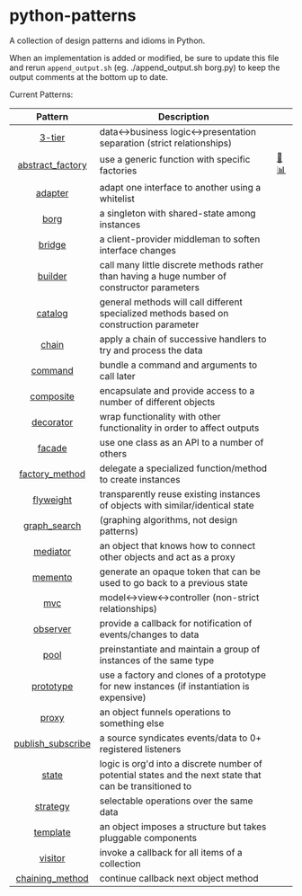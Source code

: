 python-patterns
===============

A collection of design patterns and idioms in Python.

When an implementation is added or modified, be sure to update this file and
rerun `append_output.sh` (eg. ./append_output.sh borg.py) to keep the output
comments at the bottom up to date.

Current Patterns:

| Pattern | Description |   |
|:-------:| ----------- | - |
| [3-tier](3-tier.py) | data<->business logic<->presentation separation (strict relationships) | |
| [abstract_factory](abstract_factory.py) | use a generic function with specific factories | [:page_facing_up:](abstract_factory.py) [:bar_chart:](diagrams/abstract_factory.png?raw=true) |
| [adapter](adapter.py) | adapt one interface to another using a whitelist | |
| [borg](borg.py) | a singleton with shared-state among instances | |
| [bridge](bridge.py) | a client-provider middleman to soften interface changes | |
| [builder](builder.py) | call many little discrete methods rather than having a huge number of constructor parameters | |
| [catalog](catalog.py) | general methods will call different specialized methods based on construction parameter | |
| [chain](chain.py) | apply a chain of successive handlers to try and process the data | |
| [command](command.py) | bundle a command and arguments to call later | |
| [composite](composite.py) | encapsulate and provide access to a number of different objects | |
| [decorator](decorator.py) | wrap functionality with other functionality in order to affect outputs | |
| [facade](facade.py) | use one class as an API to a number of others | |
| [factory_method](factory_method.py) | delegate a specialized function/method to create instances | |
| [flyweight](flyweight.py) | transparently reuse existing instances of objects with similar/identical state | | 
| [graph_search](graph_search.py) | (graphing algorithms, not design patterns) | |
| [mediator](mediator.py) | an object that knows how to connect other objects and act as a proxy | |
| [memento](memento.py) | generate an opaque token that can be used to go back to a previous state | |
| [mvc](mvc.py) | model<->view<->controller (non-strict relationships) | |
| [observer](observer.py) | provide a callback for notification of events/changes to data | |
| [pool](pool.py) | preinstantiate and maintain a group of instances of the same type | |
| [prototype](prototype.py) | use a factory and clones of a prototype for new instances (if instantiation is expensive) | |
| [proxy](proxy.py) | an object funnels operations to something else | |
| [publish_subscribe](publish_subscribe.py) | a source syndicates events/data to 0+ registered listeners | |
| [state](state.py) | logic is org'd into a discrete number of potential states and the next state that can be transitioned to | |
| [strategy](strategy.py) | selectable operations over the same data | |
| [template](template.py) | an object imposes a structure but takes pluggable components | |
| [visitor](visitor.py) | invoke a callback for all items of a collection | |
| [chaining_method](chaining_method.py) | continue callback next object method | |
